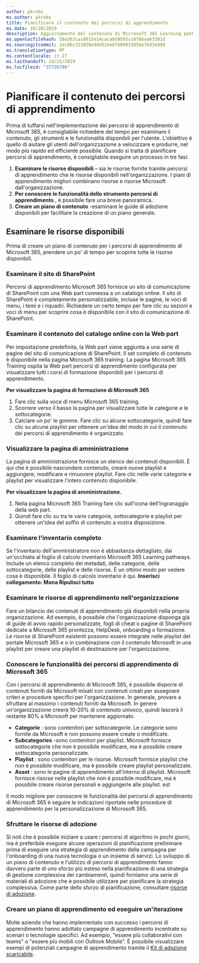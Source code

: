```yaml
---
author: pkrebs
ms.author: pkrebs
title: Pianificare il contenuto dei percorsi di apprendimento
ms.date: 10/20/2019
description: Aggiornamento del contenuto di Microsoft 365 Learning pathways
ms.openlocfilehash: 50a363cac0615e14caca8d9595cc6766aab3381d
ms.sourcegitcommit: 1ec8bc253850e9dd52eebf609033856e76d3e908
ms.translationtype: MT
ms.contentlocale: it-IT
ms.lasthandoff: 10/25/2019
ms.locfileid: "37726796"
---
```

# <a name="plan-your-learning-pathways-content"></a>Pianificare il contenuto dei percorsi di apprendimento
Prima di tuffarsi nell'implementazione dei percorsi di apprendimento di Microsoft 365, è consigliabile richiedere del tempo per esaminare il contenuto, gli strumenti e le funzionalità disponibili per l'utente. L'obiettivo è quello di aiutare gli utenti dell'organizzazione a velocizzare e produrre, nel modo più rapido ed efficiente possibile. Quando si tratta di pianificare percorsi di apprendimento, è consigliabile eseguire un processo in tre fasi:

1. **Esaminare le risorse disponibili** – sia le risorse fornite tramite percorsi di apprendimento che le risorse disponibili nell'organizzazione. I piani di apprendimento migliori combinano risorse e risorse Microsoft dall'organizzazione.
2. **Per conoscere le funzionalità dello strumento percorsi di apprendimento** , è possibile fare una breve panoramica. 
3. **Creare un piano di contenuto** -esaminare le guide di adozione disponibili per facilitare la creazione di un piano generale.

## <a name="review-the-available-resources"></a>Esaminare le risorse disponibili
Prima di creare un piano di contenuto per i percorsi di apprendimento di Microsoft 365, prendere un po' di tempo per scoprire tutte le risorse disponibili. 

### <a name="review-the-sharepoint-site"></a>Esaminare il sito di SharePoint
Percorsi di apprendimento Microsoft 365 fornisce un sito di comunicazione di SharePoint con una Web part connessa a un catalogo online. Il sito di SharePoint è completamente personalizzabile, incluse le pagine, le voci di menu, i temi e i riquadri. Richiedere un certo tempo per fare clic su sezioni e voci di menu per scoprire cosa è disponibile con il sito di comunicazione di SharePoint.

### <a name="review-the-content-from-the-online-catalog-with-the-web-part"></a>Esaminare il contenuto del catalogo online con la Web part
Per impostazione predefinita, la Web part viene aggiunta a una serie di pagine del sito di comunicazione di SharePoint. Il set completo di contenuto è disponibile nella pagina Microsoft 365 training. La pagina Microsoft 365 Training ospita la Web part percorsi di apprendimento configurata per visualizzare tutti i corsi di formazione disponibili per i percorsi di apprendimento. 

**Per visualizzare la pagina di formazione di Microsoft 365**
1. Fare clic sulla voce di menu Microsoft 365 training. 
1. Scorrere verso il basso la pagina per visualizzare tutte le categorie e le sottocategorie.
2. Calciare un po' le gomme. Fare clic su alcune sottocategorie, quindi fare clic su alcune playlist per ottenere un'idea del modo in cui il contenuto dei percorsi di apprendimento è organizzato. 

### <a name="view-the-administration-page"></a>Visualizzare la pagina di amministrazione
La pagina di amministrazione fornisce un elenco dei contenuti disponibili. È qui che è possibile nascondere contenuto, creare nuove playlist e aggiungere, modificare e rimuovere playlist. Fare clic nelle varie categorie e playlist per visualizzare l'intero contenuto disponibile. 

**Per visualizzare la pagina di amministrazione.**
1. Nella pagina Microsoft 365 Training fare clic sull'icona dell'ingranaggio della web part. 
2. Quindi fare clic su tra le varie categorie, sottocategorie e playlist per ottenere un'idea del soffio di contenuto a vostra disposizione. 

### <a name="review-the-full-inventory"></a>Esaminare l'inventario completo
Se l'inventario dell'amministratore non è abbastanza dettagliato, dai un'occhiata al foglio di calcolo inventario Microsoft 365 Learning pathways. Include un elenco completo dei metadati, delle categorie, delle sottocategorie, delle playlist e delle risorse. È un ottimo modo per vedere cosa è disponibile. Il foglio di calcolo inventario è qui. **Inserisci collegamento: Mona Ripulisci tutto**

### <a name="review-the-learning-resources-in-your-organization"></a>Esaminare le risorse di apprendimento nell'organizzazione
Fare un bilancio dei contenuti di apprendimento già disponibili nella propria organizzazione.
Ad esempio, è possibile che l'organizzazione disponga già di guide di avvio rapido personalizzate, fogli di cheat o pagine di SharePoint dedicate a Microsoft 365 prontezza, HelpDesk, onboarding o formazione. Le risorse di SharePoint esistenti possono essere integrate nelle playlist del portale Microsoft 365 e o in combinazione con il contenuto Microsoft in una playlist per creare una playlist di destinazione per l'organizzazione. 

### <a name="get-to-know-the-capabilities-of-microsoft-365-learning-pathways"></a>Conoscere le funzionalità dei percorsi di apprendimento di Microsoft 365
Con i percorsi di apprendimento di Microsoft 365, è possibile disporre di contenuti forniti da Microsoft mixati con contenuti creati per assegnare criteri e procedure specifici per l'organizzazione. In generale, provare a sfruttare al massimo i contenuti forniti da Microsoft. In genere un'organizzazione creerà 10-20% di contenuto univoco, quindi lascerà il restante 80% a Microsoft per mantenere aggiornato.

- **Categorie** : sono contenitori per sottocategorie. Le categorie sono fornite da Microsoft e non possono essere create o modificate.
- **Subcategories** -sono contenitori per playlist. Microsoft fornisce sottocategorie che non è possibile modificare, ma è possibile creare sottocategorie personalizzate. 
- **Playlist** : sono contenitori per le risorse. Microsoft fornisce playlist che non è possibile modificare, ma è possibile creare playlist personalizzate.  
- **Asset** : sono le pagine di apprendimento all'interno di playlist. Microsoft fornisce risorse nelle playlist che non è possibile modificare, ma è possibile creare risorse personali e aggiungerle alle playlist. est

Il modo migliore per conoscere le funzionalità dei percorsi di apprendimento di Microsoft 365 è seguire le indicazioni riportate nelle procedure di apprendimento per la personalizzazione di Microsoft 365. 

### <a name="leverage-the-adoption-resources"></a>Sfruttare le risorse di adozione
Si noti che è possibile iniziare a usare i percorsi di algoritmo in pochi giorni, ma è preferibile eseguire alcune operazioni di pianificazione preliminare prima di eseguire una strategia di apprendimento della campagna per l'onboarding di una nuova tecnologia o un insieme di servizi. Lo sviluppo di un piano di contenuto e l'utilizzo di percorsi di apprendimento fanno davvero parte di uno sforzo più esteso nella pianificazione di una strategia di gestione complessiva dei cambiamenti, quindi forniamo una serie di materiali di adozione che è possibile utilizzare per pianificare la strategia complessiva. Come parte dello sforzo di pianificazione, consultare [risorse di adozione](https://resources.techcommunity.microsoft.com/adoption/).

### <a name="build-a-learning-plan-and-iterate"></a>Creare un piano di apprendimento ed eseguire un'iterazione 
Molte aziende che hanno implementato con successo i percorsi di apprendimento hanno adottato campagne di apprendimento incentrate su scenari o tecnologie specifici. Ad esempio, "essere più collaborativi con teams" o "essere più mobili con Outlook Mobile". È possibile visualizzare esempi di potenziali campagne di apprendimento tramite il [Kit di adozione scaricabile](https://resources.techcommunity.microsoft.com/adoption/).


 
